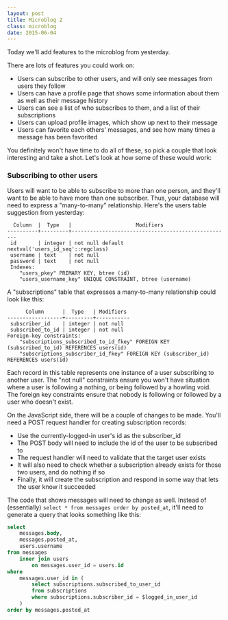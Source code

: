 ```yaml
---
layout: post
title: Microblog 2
class: microblog
date: 2015-06-04
---
```


Today we'll add features to the microblog from yesterday.

There are lots of features you could work on:

* Users can subscribe to other users, and will only see messages from users they follow
* Users can have a profile page that shows some information about them as well as their message history
* Users can see a list of who subscribes to them, and a list of their subscriptions
* Users can upload profile images, which show up next to their message
* Users can favorite each others' messages, and see how many times a message has been favorited

You definitely won't have time to do all of these, so pick a couple that look interesting and take a shot. Let's look at how some of these would work:

### Subscribing to other users

Users will want to be able to subscribe to more than one person, and they'll want to be able to have more than one subscriber. Thus, your database will need to express a "many-to-many" relationship. Here's the users table suggestion from yesterday:

```
  Column  |  Type   |                     Modifiers
----------+---------+----------------------------------------------------
 id       | integer | not null default nextval('users_id_seq'::regclass)
 username | text    | not null
 password | text    | not null
 Indexes:
    "users_pkey" PRIMARY KEY, btree (id)
    "users_username_key" UNIQUE CONSTRAINT, btree (username)
```

A "subscriptions" table that expresses a many-to-many relationship could look like this:

```
      Column      |  Type   | Modifiers
------------------+---------+-----------
 subscriber_id    | integer | not null
 subscribed_to_id | integer | not null
Foreign-key constraints:
    "subscriptions_subscribed_to_id_fkey" FOREIGN KEY (subscribed_to_id) REFERENCES users(id)
    "subscriptions_subscriber_id_fkey" FOREIGN KEY (subscriber_id) REFERENCES users(id)
```

Each record in this table represents one instance of a user subscribing to another user. The "not null" constraints ensure you won't have situation where a user is following a nothing, or being followed by a howling void. The foreign key constraints ensure that nobody is following or followed by a user who doesn't exist.

On the JavaScript side, there will be a couple of changes to be made. You'll need a POST request handler for creating subscription records:

* Use the currently-logged-in user's id as the subscriber_id
* The POST body will need to include the id of the user to be subscribed to
* The request handler will need to validate that the target user exists
* It will also need to check whether a subscription already exists for those two users, and do nothing if so
* Finally, it will create the subscription and respond in some way that lets the user know it succeeded

The code that shows messages will need to change as well. Instead of (essentially) `select * from messages order by posted_at`, it'll need to generate a query that looks something like this:

```SQL
select
    messages.body,
    messages.posted_at,
    users.username
from messages
    inner join users
        on messages.user_id = users.id
where
    messages.user_id in (
        select subscriptions.subscribed_to_user_id
        from subscriptions
        where subscriptions.subscriber_id = $logged_in_user_id
    )
order by messages.posted_at
```
